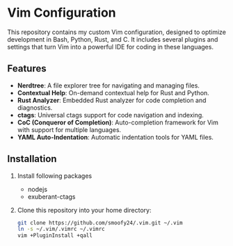 # Vim Configuration

This repository contains my custom Vim configuration, designed to optimize development in Bash, Python, Rust, and C. It includes several plugins and settings that turn Vim into a powerful IDE for coding in these languages.

## Features

- **Nerdtree**: A file explorer tree for navigating and managing files.
- **Contextual Help**: On-demand contextual help for Rust and Python.
- **Rust Analyzer**: Embedded Rust analyzer for code completion and diagnostics.
- **ctags**: Universal ctags support for code navigation and indexing.
- **CoC (Conqueror of Completion)**: Auto-completion framework for Vim with support for multiple languages.
- **YAML Auto-Indentation**: Automatic indentation tools for YAML files.

## Installation

1. Install following packages
   - nodejs
   - exuberant-ctags
 
2. Clone this repository into your home directory:
   ```bash
   git clone https://github.com/smoofy24/.vim.git ~/.vim
   ln -s ~/.vim/.vimrc ~/.vimrc
   vim +PluginInstall +qall
